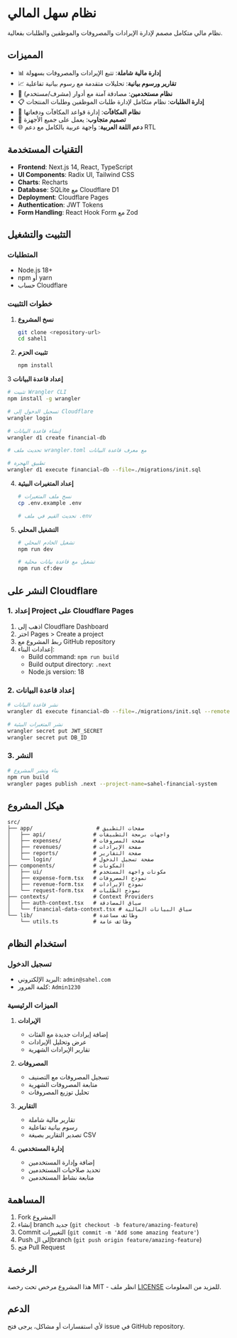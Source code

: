 # نظام سهل المالي

نظام مالي متكامل مصمم لإدارة الإيرادات والمصروفات والموظفين والطلبات بفعالية.

## المميزات

- 📊 **إدارة مالية شاملة**: تتبع الإيرادات والمصروفات بسهولة
- 📈 **تقارير ورسوم بيانية**: تحليلات متقدمة مع رسوم بيانية تفاعلية
- 👥 **نظام مستخدمين**: مصادقة آمنة مع أدوار (مشرف/مستخدم)
- 📋 **إدارة الطلبات**: نظام متكامل لإدارة طلبات الموظفين وطلبات المنتجات
- 🎁 **نظام المكافآت**: إدارة قواعد المكافآت ودفعاتها
- 📱 **تصميم متجاوب**: يعمل على جميع الأجهزة
- 🌐 **دعم اللغة العربية**: واجهة عربية بالكامل مع دعم RTL

## التقنيات المستخدمة

- **Frontend**: Next.js 14, React, TypeScript
- **UI Components**: Radix UI, Tailwind CSS
- **Charts**: Recharts
- **Database**: SQLite مع Cloudflare D1
- **Deployment**: Cloudflare Pages
- **Authentication**: JWT Tokens
- **Form Handling**: React Hook Form مع Zod

## التثبيت والتشغيل

### المتطلبات
- Node.js 18+
- npm أو yarn
- حساب Cloudflare

### خطوات التثبيت

1. **نسخ المشروع**
   ```bash
   git clone <repository-url>
   cd sahel1
   ```

2. **تثبيت الحزم**
   ```bash
   npm install
   ```

3 **إعداد قاعدة البيانات**
   ```bash
   # تثبيت Wrangler CLI
   npm install -g wrangler
   
   # تسجيل الدخول إلى Cloudflare
   wrangler login
   
   # إنشاء قاعدة البيانات
   wrangler d1 create financial-db
   
   # تحديث ملف wrangler.toml مع معرف قاعدة البيانات
   
   # تطبيق الهجرة
   wrangler d1 execute financial-db --file=./migrations/init.sql
   ```

4. **إعداد المتغيرات البيئية**
   ```bash
   # نسخ ملف المتغيرات
   cp .env.example .env
   
   # تحديث القيم في ملف .env
   ```

5. **التشغيل المحلي**
   ```bash
   # تشغيل الخادم المحلي
   npm run dev
   
   # تشغيل مع قاعدة بيانات محلية
   npm run cf:dev
   ```

## النشر على Cloudflare

### 1. إعداد Project على Cloudflare Pages
1. اذهب إلى Cloudflare Dashboard
2. اختر Pages > Create a project
3. ربط المشروع مع GitHub repository
4. إعدادات البناء:
   - Build command: `npm run build`
   - Build output directory: `.next`
   - Node.js version: 18

### 2. إعداد قاعدة البيانات
```bash
# نشر قاعدة البيانات
wrangler d1 execute financial-db --file=./migrations/init.sql --remote

# نشر المتغيرات البيئية
wrangler secret put JWT_SECRET
wrangler secret put DB_ID
```

### 3. النشر
```bash
# بناء ونشر المشروع
npm run build
wrangler pages publish .next --project-name=sahel-financial-system
```

## هيكل المشروع

```
src/
├── app/                    # صفحات التطبيق
│   ├── api/               # واجهات برمجة التطبيقات
│   ├── expenses/          # صفحة المصروفات
│   ├── revenues/          # صفحة الإيرادات
│   ├── reports/           # صفحة التقارير
│   └── login/             # صفحة تسجيل الدخول
├── components/            # المكونات
│   ├── ui/                # مكونات واجهة المستخدم
│   ├── expense-form.tsx   # نموذج المصروفات
│   ├── revenue-form.tsx   # نموذج الإيرادات
│   └── request-form.tsx   # نموذج الطلبات
├── contexts/              # Context Providers
│   ├── auth-context.tsx   # سياق المصادقة
│   └── financial-data-context.tsx # سياق البيانات المالية
└── lib/                   # وظائف مساعدة
    └── utils.ts           # وظائف عامة
```

## استخدام النظام

### تسجيل الدخول
- البريد الإلكتروني: `admin@sahel.com`
- كلمة المرور: `Admin1230`

### الميزات الرئيسية

1. **الإيرادات**
   - إضافة إيرادات جديدة مع الفئات
   - عرض وتحليل الإيرادات
   - تقارير الإيرادات الشهرية

2. **المصروفات**
   - تسجيل المصروفات مع التصنيف
   - متابعة المصروفات الشهرية
   - تحليل توزيع المصروفات

3. **التقارير**
   - تقارير مالية شاملة
   - رسوم بيانية تفاعلية
   - تصدير التقارير بصيغة CSV

4. **إدارة المستخدمين**
   - إضافة وإدارة المستخدمين
   - تحديد صلاحيات المستخدمين
   - متابعة نشاط المستخدمين

## المساهمة

1. Fork المشروع
2. إنشاء branch جديد (`git checkout -b feature/amazing-feature`)
3. Commit التغييرات (`git commit -m 'Add some amazing feature'`)
4. Push إلى الbranch (`git push origin feature/amazing-feature`)
5. فتح Pull Request

## الرخصة

هذا المشروع مرخص تحت رخصة MIT - انظر ملف [LICENSE](LICENSE) للمزيد من المعلومات.

## الدعم

لأي استفسارات أو مشاكل، يرجى فتح issue في GitHub repository.